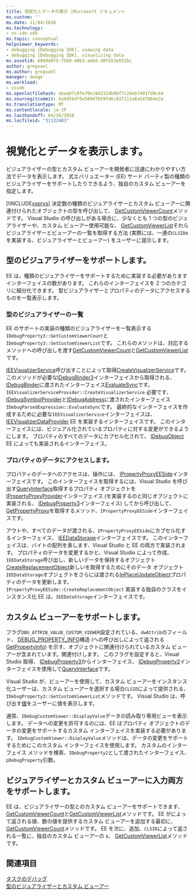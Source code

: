 ```yaml
---
title: 視覚化とデータの表示 |Microsoft ドキュメント
ms.custom: ''
ms.date: 11/04/2016
ms.technology:
- vs-ide-sdk
ms.topic: conceptual
helpviewer_keywords:
- debugging [Debugging SDK], viewing data
- debugging [Debugging SDK], visualizing data
ms.assetid: 699dd0f5-7569-40b3-ade6-d0fe53e832bc
author: gregvanl
ms.author: gregvanl
manager: douge
ms.workload:
- vssdk
ms.openlocfilehash: ebaa07c8fe70e1842334b0bf7c28eb7491fd9c44
ms.sourcegitcommit: 6a9d5bd75e50947659fd6c837111a6a547884e2a
ms.translationtype: MT
ms.contentlocale: ja-JP
ms.lasthandoff: 04/16/2018
ms.locfileid: "31132483"
---
```

# <a name="visualizing-and-viewing-data"></a>視覚化とデータを表示します。
ビジュアライザーの型とカスタム ビューアーを開発者に迅速にわかりやすい方法でデータを表示します。 式エバリュエーター (EE) サード パーティ製の種類のビジュアライザーをサポートしたりできるよう、独自のカスタム ビューアーを指定します。  
  
 [!INCLUDE[vsprvs](../../code-quality/includes/vsprvs_md.md)] 決定数の種類のビジュアライザーとカスタム ビューアーに関連付けられたオブジェクトの型を呼び出して、 [GetCustomViewerCount](../../extensibility/debugger/reference/idebugproperty3-getcustomviewercount.md)メソッドです。 Visual Studio の呼び出しがある場合に、少なくとも 1 つの型のビジュアライザーや、カスタム ビューアー使用可能な、 [GetCustomViewerList](../../extensibility/debugger/reference/idebugproperty3-getcustomviewerlist.md)それらビジュアライザーとビューアーの一覧を取得する方法 (実際には、一連の`CLSID`s を実装する、ビジュアライザーとビューアー) をユーザーに提示します。  
  
## <a name="supporting-type-visualizers"></a>型のビジュアライザーをサポートします。  
 EE は、種類のビジュアライザーをサポートするために実装する必要がありますインターフェイスの数があります。 これらのインターフェイスを 2 つのカテゴリに細分化できます。 型ビジュアライザーとプロパティのデータにアクセスするものを一覧表示します。  
  
### <a name="listing-type-visualizers"></a>型のビジュアライザーの一覧  
 EE のサポートの実装の種類のビジュアライザーを一覧表示する`IDebugProperty3::GetCustomViewerCount`と`IDebugProperty3::GetCustomViewerList`です。 これらのメソッドは、対応するメソッドへの呼び出しを渡す[GetCustomViewerCount](../../extensibility/debugger/reference/ieevisualizerservice-getcustomviewercount.md)と[GetCustomViewerList](../../extensibility/debugger/reference/ieevisualizerservice-getcustomviewerlist.md)です。  
  
 [IEEVisualizerService](../../extensibility/debugger/reference/ieevisualizerservice.md)呼び出すことによって取得[CreateVisualizerService](../../extensibility/debugger/reference/ieevisualizerserviceprovider-createvisualizerservice.md)です。 このメソッドが必要な[IDebugBinder3](../../extensibility/debugger/reference/idebugbinder3.md)インターフェイスから取得される、 [IDebugBinder](../../extensibility/debugger/reference/idebugbinder.md)に渡されたインターフェイス[EvaluateSync](../../extensibility/debugger/reference/idebugparsedexpression-evaluatesync.md)です。 `IEEVisualizerServiceProvider::CreateVisualizerService` 必要です、 [IDebugSymbolProvider](../../extensibility/debugger/reference/idebugsymbolprovider.md)と[IDebugAddress](../../extensibility/debugger/reference/idebugaddress.md)に渡されたインターフェイス`IDebugParsedExpression::EvaluateSync`です。 最終的なインターフェイスを作成するために必要な`IEEVisualizerService`インターフェイスは、 [IEEVisualizerDataProvider](../../extensibility/debugger/reference/ieevisualizerdataprovider.md) EE を実装するインターフェイスです。 このインターフェイスには、ビジュアル化されているプロパティに対する変更ができるようにします。 プロパティのすべてのデータにカプセル化されて、 [IDebugObject](../../extensibility/debugger/reference/idebugobject.md) EE によっても実装されるインターフェイス。  
  
### <a name="accessing-property-data"></a>プロパティのデータにアクセスします。  
 プロパティのデータへのアクセスは、操作には、 [IPropertyProxyEESide](../../extensibility/debugger/reference/ipropertyproxyeeside.md)インターフェイスです。 このインターフェイスを取得するには、Visual Studio を呼び出す[QueryInterface](/cpp/atl/queryinterface)取得するプロパティ オブジェクトを[IPropertyProxyProvider](../../extensibility/debugger/reference/ipropertyproxyprovider.md)インターフェイス (を実装するのと同じオブジェクトに実装される、 [IDebugProperty3](../../extensibility/debugger/reference/idebugproperty3.md)インターフェイス) してから呼び出して、 [GetPropertyProxy](../../extensibility/debugger/reference/ipropertyproxyprovider-getpropertyproxy.md)を取得するメソッド、`IPropertyProxyEESide`インターフェイスです。  
  
 アウトや、すべてのデータが渡される、`IPropertyProxyEESide`にカプセル化するインターフェイス、 [IEEDataStorage](../../extensibility/debugger/reference/ieedatastorage.md)インターフェイスです。 このインターフェイスは、バイトの配列を表します、Visual Studio と EE の両方で実装されます。 プロパティのデータを変更するかと、Visual Studio によって作成、`IEEDataStorage`呼び出し、新しいデータを保持するオブジェクト[CreateReplacementObject](../../extensibility/debugger/reference/ipropertyproxyeeside-createreplacementobject.md)新しいを取得するためにそのデータ オブジェクト`IEEDataStorage`オブジェクトをさらには渡される[InPlaceUpdateObject](../../extensibility/debugger/reference/ipropertyproxyeeside-inplaceupdateobject.md)プロパティのデータを更新します。 `IPropertyProxyEESide::CreateReplacementObject` 実装する独自のクラスをインスタンス化 EE は、`IEEDataStorage`インターフェイスです。  
  
## <a name="supporting-custom-viewers"></a>カスタム ビューアーをサポートします。  
 フラグ`DBG_ATTRIB_VALUE_CUSTOM_VIEWER`設定されている、`dwAttrib`のフィールド、 [DEBUG_PROPERTY_INFO](../../extensibility/debugger/reference/debug-property-info.md)構造 (への呼び出しによって返される[GetPropertyInfo](../../extensibility/debugger/reference/idebugproperty2-getpropertyinfo.md)) を示す、オブジェクトに関連付けられているカスタム ビューアーが含まれています。関連付けします。 このフラグを設定すると、Visual Studio 取得、 [IDebugProperty3](../../extensibility/debugger/reference/idebugproperty3.md)からインターフェイス、 [IDebugProperty2](../../extensibility/debugger/reference/idebugproperty2.md)インターフェイスを使用して[QueryInterface](/cpp/atl/queryinterface)です。  
  
 Visual Studio が、ビューアーを使用して、カスタム ビューアーをインスタンス化ユーザーは、カスタム ビューアーを選択する場合`CLSID`によって提供される、`IDebugProperty3::GetCustomViewerList`メソッドです。 Visual Studio は、呼び出す[値](../../extensibility/debugger/reference/idebugcustomviewer-displayvalue.md)をユーザーに値を表示します。  
  
 通常、`IDebugCustomViewer::DisplayValue`データの読み取り専用ビューを表示します。 データへの変更を許可するのには、EE はプロパティ オブジェクトのデータの変更をサポートするカスタム インターフェイスを実装する必要があります。 `IDebugCustomViewer::DisplayValue`メソッドは、データの変更をサポートするためにこのカスタム インターフェイスを使用します。 カスタムのインターフェイス メソッドを検索、`IDebugProperty2`として渡されたインターフェイス、`pDebugProperty`引数。  
  
## <a name="supporting-both-type-visualizers-and-custom-viewers"></a>ビジュアライザーとカスタム ビューアーに入力両方をサポートします。  
 EE は、ビジュアライザーの型とのカスタム ビューアーをサポートできます、 [GetCustomViewerCount](../../extensibility/debugger/reference/idebugproperty3-getcustomviewercount.md)と[GetCustomViewerList](../../extensibility/debugger/reference/idebugproperty3-getcustomviewerlist.md)メソッドです。 EE がによって返される値、数の値を提供するカスタム ビューアーを追加する最初に、 [GetCustomViewerCount](../../extensibility/debugger/reference/ieevisualizerservice-getcustomviewercount.md)メソッドです。 EE を次に、追加、`CLSID`によって返される一覧に、独自のカスタム ビューアーの s、 [GetCustomViewerList](../../extensibility/debugger/reference/ieevisualizerservice-getcustomviewerlist.md)メソッドです。  
  
## <a name="see-also"></a>関連項目  
 [タスクのデバッグ](../../extensibility/debugger/debugging-tasks.md)   
 [型のビジュアライザーとカスタム ビューアー](../../extensibility/debugger/type-visualizer-and-custom-viewer.md)